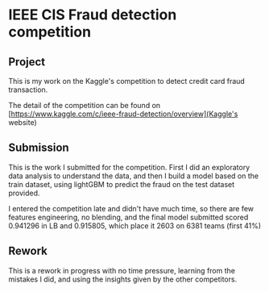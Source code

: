 # IEEE CIS Fraud detection competition

## Project

This is my work on the Kaggle's competition to detect credit card fraud transaction.

The detail of the competition can be found on [https://www.kaggle.com/c/ieee-fraud-detection/overview](Kaggle's website)

## Submission

This is the work I submitted for the competition.
First I did an exploratory data analysis to understand the data, and then I build a model based on the train dataset, using lightGBM to predict the fraud on the test dataset provided.

I entered the competition late and didn't have much time, so there are few features engineering, no blending, and the final model submitted scored 0.941296 in LB and 0.915805, which place it 2603 on 6381 teams (first 41%)

## Rework

This is a rework in progress with no time pressure, learning from the mistakes I did, and using the insights given by the other competitors.


